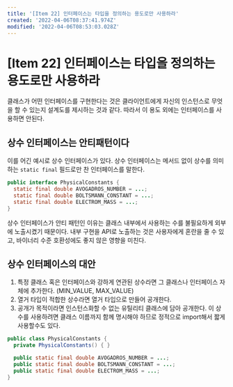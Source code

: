 ```yaml
---
title: '[Item 22] 인터페이스는 타입을 정의하는 용도로만 사용하라'
created: '2022-04-06T08:37:41.974Z'
modified: '2022-04-06T08:53:03.028Z'
---
```


# [Item 22] 인터페이스는 타입을 정의하는 용도로만 사용하라

클래스가 어떤 인터페이스를 구현한다는 것은 클라이언트에게 자신의 인스턴스로 무엇을 할 수 있는지 설계도를 제시하는 것과 같다. 따라서 이 용도 외에는 인터페이스를 사용하면 안된다.

## 상수 인터페이스는 안티패턴이다

이를 어긴 예시로 상수 인터페이스가 있다. 상수 인터페이스는 메서드 없이 상수를 의미하는 `static final` 필드로만 찬 인터페이스를 말한다. 

```java
public interface PhysicalConstants {
  static final double AVOGADROS_NUMBER = ...;
  static final double BOLTSMANN_CONSTANT = ...;
  static final double ELECTROM_MASS = ...;
}
```

상수 인터페이스가 안티 패턴인 이유는 클래스 내부에서 사용하는 수를 불필요하게 외부에 노출시켰기 때문이다. 내부 구현을 API로 노출하는 것은 사용자에게 혼란을 줄 수 있고, 바이너리 수준 호환성에도 좋지 않은 영향을 미친다.

## 상수 인터페이스의 대안

1. 특정 클래스 혹은 인터페이스와 강하게 연관된 상수라면 그 클래스나 인터페이스 자체에 추가한다. (MIN_VALUE, MAX_VALUE)
2. 열거 타입이 적합한 상수라면 열거 타입으로 만들어 공개한다.
3. 공개가 목적이라면 인스턴스화할 수 없는 유틸리티 클래스에 담아 공개한다. 이 상수를 사용하려면 클래스 이름까지 함께 명시해야 하므로 정적으로 import해서 짧게 사용할수도 있다.

```java
public class PhysicalConstants {
  private PhysicalConstants() { }

  public static final double AVOGADROS_NUMBER = ...;
  public static final double BOLTSMANN_CONSTANT = ...;
  public static final double ELECTROM_MASS = ...;
}
```
